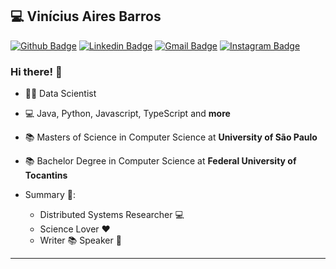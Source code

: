 
## :computer: Vinícius Aires Barros

[![Github Badge](https://img.shields.io/badge/-Github-000?style=flat-square&logo=Github&logoColor=white&link=https://github.com/v4ires)](https://github.com/v4ires)
[![Linkedin Badge](https://img.shields.io/badge/-LinkedIn-blue?style=flat-square&logo=Linkedin&logoColor=white&link=https://www.linkedin.com/in/v4ires/)](https://www.linkedin.com/in/v4ires/)
[![Gmail Badge](https://img.shields.io/badge/-Gmail-c14438?style=flat-square&logo=Gmail&logoColor=white&link=mailto:v4ires@gmail.com)](mailto:malone.nykolle@gmail.com)
[![Instagram Badge](https://img.shields.io/badge/-Instagram-BF008C?style=flat-square&logo=Instagram&logoColor=white&link=https://www.instagram.com/v4ires)](https://www.instagram.com/v4ires) 

### Hi there! 👋

- :technologist: Data Scientist
- 💻 Java, Python, Javascript, TypeScript and **more**
- :books: Masters of Science in Computer Science at **University of São Paulo**
- :books: Bachelor Degree in Computer Science at **Federal University of Tocantins**

- Summary :rocket::
  - Distributed Systems Researcher 💻
  - Science Lover :heart:
  - Writer :books: Speaker :bust_in_silhouette:
---
